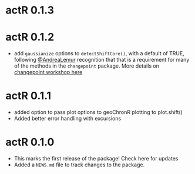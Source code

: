# actR 0.1.3

# actR 0.1.2

* add `gaussianize` options to `detectShiftCore()`, with a default of TRUE, following [@AndreaLemur](https://github.com/AndreaLemur) recognition that that is a requirement for many of the methods in the `changepoint` package. More details on [changepoint workshop here](https://www.youtube.com/watch?v=UfGrLJ7S3sc) 

# actR 0.1.1

* added option to pass plot options to geoChronR plotting to plot.shift()
* Added better error handling with excursions

# actR 0.1.0

* This marks the first release of the package! Check here for updates
* Added a `NEWS.md` file to track changes to the package.
